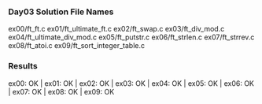 ### Day03 Solution File Names

ex00/ft_ft.c
ex01/ft_ultimate_ft.c
ex02/ft_swap.c
ex03/ft_div_mod.c
ex04/ft_ultimate_div_mod.c
ex05/ft_putstr.c
ex06/ft_strlen.c
ex07/ft_strrev.c
ex08/ft_atoi.c
ex09/ft_sort_integer_table.c

### Results

ex00: OK | ex01: OK | ex02: OK | ex03: OK | ex04: OK | ex05: OK | ex06: OK | ex07: OK | ex08: OK | ex09: OK
